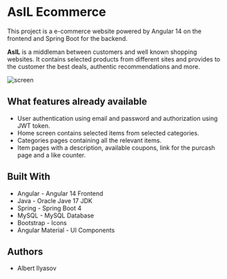 # AsIL Ecommerce

This project is a e-commerce website powered by Angular 14 on the frontend and Spring Boot for the backend.

<b>AsIL</b> is a middleman between customers and well known shopping websites. It contains selected products from different sites and provides to the customer the best deals, authentic recommendations and more.

![screen](https://user-images.githubusercontent.com/107939270/201516352-a2075275-8d50-43b7-a4bc-ed75a94694d2.png)

## What features already available 

* User authentication using email and password and authorization using JWT token.
* Home screen contains selected items from selected categories.
* Categories pages containing all the relevant items.
* Item pages with a description, available coupons, link for the purcash page and a like counter.

## Built With

* Angular - Angular 14 Frontend
* Java - Oracle Jave 17 JDK
* Spring - Spring Boot 4
* MySQL - MySQL Database
* Bootstrap - Icons
* Angular Material - UI Components

## Authors

* Albert Ilyasov 

